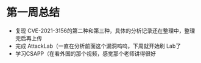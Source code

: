 # 第一周总结

- 复现 CVE-2021-3156的第二种和第三种，具体的分析记录还在整理中，整理完后再上传
- 完成 AttackLab（一直在分析前面这个漏洞呜呜，下周就开始刷 Lab了
- 学习CSAPP（在看外国的那个视频，感觉那个老师讲得很好